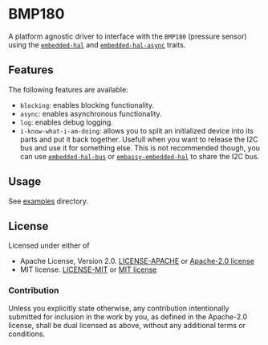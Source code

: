 # BMP180

A platform agnostic driver to interface with the `BMP180` (pressure sensor) using the [`embedded-hal`](https://crates.io/crates/embedded-hal) and [`embedded-hal-async`](https://crates.io/crates/embedded-hal-async) traits.

## Features
The following features are available:
- `blocking`: enables blocking functionality.
- `async`: enables asynchronous functionality.
- `log`: enables debug logging.
- `i-know-what-i-am-doing`: allows you to split an initialized device into its parts and put it back together.
Usefull when you want to release the I2C bus and use it for something else.
This is not recommended though, you can use [`embedded-hal-bus`](https://crates.io/crates/embedded-hal-bus)
or [`embassy-embedded-hal`](https://crates.io/crates/embassy-embedded-hal) to share the I2C bus.

## Usage

See [examples](https://github.com/JadKHaddad/bmp180/tree/main/examples) directory.

## License

Licensed under either of

- Apache License, Version 2.0. [LICENSE-APACHE](LICENSE-APACHE) or [Apache-2.0 license](http://apache.org/licenses/LICENSE-2.0)
- MIT license. [LICENSE-MIT](LICENSE-MIT) or [MIT license](http://opensource.org/licenses/MIT)

### Contribution

Unless you explicitly state otherwise, any contribution intentionally submitted
for inclusion in the work by you, as defined in the Apache-2.0 license, shall
be dual licensed as above, without any additional terms or conditions.